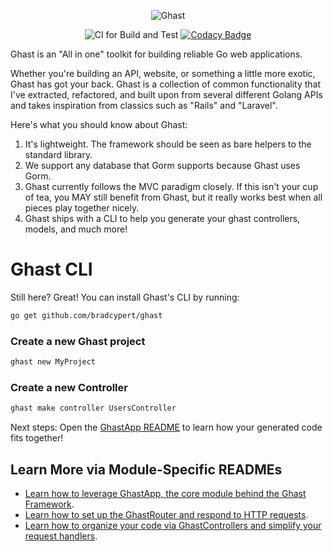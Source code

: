 <div align="center">
 
![Ghast](https://user-images.githubusercontent.com/1455979/136201893-79101b45-5ee0-486e-9e3d-db91daab0406.png)

 ![CI for Build and Test](https://github.com/bradcypert/ghast/actions/workflows/go.yml/badge.svg) [![Codacy Badge](https://app.codacy.com/project/badge/Grade/a944a2dfb411455293e1b6f48344e611)](https://www.codacy.com/gh/bradcypert/ghast/dashboard?utm_source=github.com&amp;utm_medium=referral&amp;utm_content=bradcypert/ghast&amp;utm_campaign=Badge_Grade)
</div>

Ghast is an "All in one" toolkit for building reliable Go web applications.

Whether you're building an API, website, or something a little more exotic, Ghast has got your back. Ghast is a collection of common functionality that I've extracted, refactored, and built upon from several different Golang APIs and takes inspiration from classics such as "Rails" and "Laravel".

Here's what you should know about Ghast:

1. It's lightweight. The framework should be seen as bare helpers to the standard library.
2. We support any database that Gorm supports because Ghast uses Gorm.
3. Ghast currently follows the MVC paradigm closely. If this isn't your cup of tea, you MAY still benefit from Ghast, but it really works best when all pieces play together nicely.
4. Ghast ships with a CLI to help you generate your ghast controllers, models, and much more!

# Ghast CLI

Still here? Great! You can install Ghast's CLI by running:

```bash
go get github.com/bradcypert/ghast
```

### Create a new Ghast project

```bash
ghast new MyProject
```

### Create a new Controller

```bash
ghast make controller UsersController
```

Next steps: Open the [GhastApp README](./pkg/app/README.md) to learn how your generated code fits together!

## Learn More via Module-Specific READMEs
 - [Learn how to leverage GhastApp, the core module behind the Ghast Framework](./pkg/app/README.md).
 - [Learn how to set up the GhastRouter and respond to HTTP requests](./pkg/router/README.md).
 - [Learn how to organize your code via GhastControllers and simplify your request handlers](./pkg/controllers/README.md).
